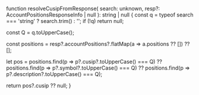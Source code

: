 function resolveCusipFromResponse(
  search: unknown,
  resp?: AccountPositionsResponseInfo | null
): string | null {
  const q = typeof search === 'string' ? search.trim() : '';
  if (!q) return null;

  const Q = q.toUpperCase();

  const positions = resp?.accountPositions?.flatMap(a => a.positions ?? []) ?? [];

  let pos =
    positions.find(p => p?.cusip?.toUpperCase() === Q) ??
    positions.find(p => p?.symbol?.toUpperCase() === Q) ??
    positions.find(p => p?.description?.toUpperCase() === Q);

  return pos?.cusip ?? null;
}